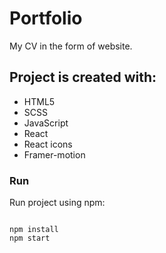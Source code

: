 <h1>Portfolio</h1>
<p>My CV in the form of website.</p>

<h2>Project is created with:</h2>
<ul>
  <li>HTML5</li>
  <li>SCSS</li>
  <li>JavaScript</li>
  <li>React</li>
  <li>React icons</li>
  <li>Framer-motion</li>
 </ul>
 
<h3>Run</h3>
<p>Run project using npm: </p>

```

npm install
npm start
